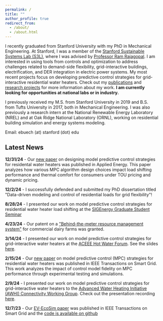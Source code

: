 ```yaml
---
permalink: /
title: ""
author_profile: true
redirect_from: 
  - /about/
  - /about.html
---
```


I recently graduated from Stanford University with my PhD in Mechanical Engineering. At Stanford, I was a member of the [Stanford Sustainable Systems Lab (S3L)](https://ramr.sites.stanford.edu/), where I was advised by [Professor Ram Rajagopal](https://profiles.stanford.edu/ram-rajagopal). I am interested in using tools from controls and optimization to address challenges related to demand-side flexibility, grid-interactive buildings, electrification, and DER integration in electric power systems. My most recent projects focus on developing predictive control strategies for grid-interactive residential water heaters. Check out my [publications](https://ebuech.github.io/publications/) and [research projects](https://ebuech.github.io/portfolio/) for more information about my work. **I am currently looking for opportunities at national labs or in industry.**

I previously received my M.S. from Stanford University in 2019 and B.S. from Tufts University in 2017, both in Mechanical Engineering. I was also previously a research intern at the National Renewable Energy Laboratory (NREL) and at Oak Ridge National Laboratory (ORNL), working on residential building simulation and energy systems modeling. 


Email: ebuech (at) stanford (dot) edu

## Latest News

**12/31/24** - Our [new paper](https://www.sciencedirect.com/science/article/pii/S0306261924025339) on designing model predictive control strategies for residental water heaters was published in Applied Energy. This paper analyzes how various MPC algorithm design choices impact load shifting performance and thermal comfort for consumers under TOU pricing and dynamic pricing.

**12/2/24** - I successfully defended and submitted my PhD dissertation titled "Data-driven modeling and control of residential loads for grid flexibility"!

**8/28/24** - I presented our work on model predictive control strategies for residential water heater load shifting at the [SIGEnergy Graduate Student Seminar](https://sites.google.com/view/sigenergy-seminar/home)

**4/23/24** - Our patent on a ["Behind-the-meter resource management system"](https://patents.google.com/patent/US11968263B2/en) for commercial dairy farms was granted.

**3/14/24** - I presented our work on model predictive control strategies for grid-interactive water heaters at the [ACEEE Hot Water Forum](https://www.aceee.org/2024-hot-water-forum-hot-air-forum). See the slides [here](https://drive.google.com/file/d/1m2ocIFup4UE6DT-o-kyK-dicB9n1Orhv/view).

**2/15/24** - Our [new paper](https://ieeexplore.ieee.org/document/10436431) on model predictive control (MPC) strategies for residential water heaters was published in IEEE Transactions on Smart Grid. This work analyzes the impact of control model fidelity on MPC performance through experimental testing and simulations.

**2/9/24** - I presented our work on model predictive control strategies for grid-interactive water heaters to the [Advanced Water Heating Initiative (AWHI) Connectivity Working Group](https://www.advancedwaterheatinginitiative.org/working-groups). Check out the presentation recording [here](https://www.youtube.com/watch?v=po-KWkwEKNY).

**12/7/23** - Our [EV-EcoSim paper](https://ieeexplore.ieee.org/abstract/document/10342763) was published in IEEE Transactions on Smart Grid and the [code is available on github](https://github.com/ebalogun01/EV-EcoSim)
